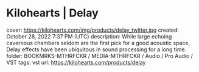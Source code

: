 # Kilohearts | Delay

cover: https://kilohearts.com/img/products/delay_twitter.jpg
created: October 28, 2022 7:37 PM (UTC)
description: While large echoing cavernous chambers seldom are the first pick for a good acoustic space, Delay effects have been ubiquitous in sound processing for a long time.
folder: BOOKMRKS-MTHRFCKR / MEDIA-MTHRFCKR / Audio / Pro Audio / VST
tags: vst
url: https://kilohearts.com/products/delay